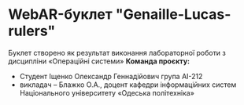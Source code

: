 # WebAR-буклет "Genaille-Lucas-rulers"
Буклет створено як результат виконання лабораторної роботи з дисципліни «Операційні системи»
**Команда проєкту:**
+ Студент Іщенко Олександр Геннадійович група АІ-212
+ викладач – Блажко О.А., доцент кафедри інформаційних систем Національного університету «Одеська політехніка»